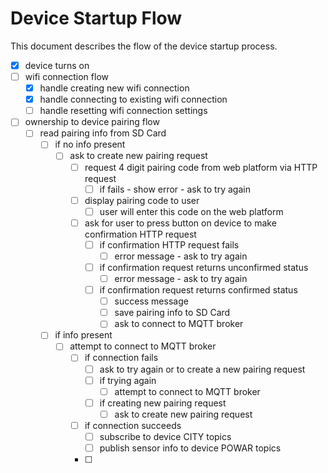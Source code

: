 # Device Startup Flow

This document describes the flow of the device startup process.

- [x] device turns on
- [ ] wifi connection flow
  - [x] handle creating new wifi connection
  - [x] handle connecting to existing wifi connection
  - [ ] handle resetting wifi connection settings
- [ ] ownership to device pairing flow
  - [ ] read pairing info from SD Card
    - [ ] if no info present
      - [ ] ask to create new pairing request
        - [ ] request 4 digit pairing code from web platform via HTTP request
          - [ ] if fails - show error - ask to try again
        - [ ] display pairing code to user
          - [ ] user will enter this code on the web platform
        - [ ] ask for user to press button on device to make confirmation HTTP request
          - [ ] if confirmation HTTP request fails
            - [ ] error message - ask to try again
          - [ ] if confirmation request returns unconfirmed status
            - [ ] error message - ask to try again
          - [ ] if confirmation request returns confirmed status
            - [ ] success message
            - [ ] save pairing info to SD Card
            - [ ] ask to connect to MQTT broker
    - [ ] if info present
      - [ ] attempt to connect to MQTT broker
        - [ ] if connection fails
          - [ ] ask to try again or to create a new pairing request
          - [ ] if trying again
            - [ ] attempt to connect to MQTT broker
          - [ ] if creating new pairing request
            - [ ] ask to create new pairing request
        - [ ] if connection succeeds
          - [ ] subscribe to device CITY topics
          - [ ] publish sensor info to device POWAR topics
        - [ ]

